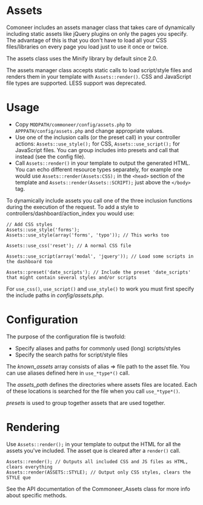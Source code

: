 # Assets

Comoneer includes an assets manager class that takes care of dynamically including static assets like jQuery plugins on only the pages you specify.
The advantage of this is that you don't have to load all your CSS files/libraries on every page you load just to use it once or twice.

The assets class uses the Minify library by default since 2.0.

The assets manager class accepts static calls to load script/style files and renders them in your template with `Assets::render()`. CSS and JavaScript file types are supported. LESS support was deprecated.


Usage
=====

* Copy `MODPATH/commoneer/config/assets.php` to `APPPATH/config/assets.php` and change appropriate values.
* Use one of the inclusion calls (or the preset call) in your controller actions:
    `Assets::use_style();` for CSS, `Assets::use_script();` for JavaScript files. You can group includes into presets and call that instead (see the config file).
* Call `Assets::render()` in your template to output the generated HTML.
You can echo different resource types separately, for example one would use `Assets::render(Assets:CSS);` in the `<head>`
section of the template and `Assets::render(Assets::SCRIPT);` just above the `</body>` tag.

To dynamically include assets you call one of the three inclusion functions during the execution of the request. To add a style to controllers/dashboard/action_index you would use:

    // Add CSS styles
    Assets::use_style('forms');
    Assets::use_style(array('forms', 'typo')); // This works too

    Assets::use_css('reset'); // A normal CSS file

    Assets::use_script(array('modal', 'jquery')); // Load some scripts in the dashboard too

	Assets::preset('date_scripts'); // Include the preset 'date_scripts' that might contain several styles and/or scripts

For `use_css()`, `use_script()` and `use_style()` to work you must first specify the include paths in *config/assets.php*.

Configuration
=============

The purpose of the configuration file is twofold:

* Specify aliases and paths for commonly used (long) scripts/styles
* Specify the search paths for script/style files

The *known_assets* array consists of alias => file path to the asset file. You can use aliases defined here in `use_*type*()` call.

The *assets_path* defines the directories where assets files are located. Each of these locations is searched for the file when you call `use_*type*()`.

*presets* is used to group together assets that are used together.

Rendering
=========

Use `Assets::render();` in your template to output the HTML for all the assets you've included.
The asset que is cleared after a `render()` call.

    Assets::render(); // Outputs all included CSS and JS files as HTML, clears everything
    Assets::render(ASSETS::STYLE); // Output only CSS styles, clears the STYLE que

See the API documentation of the Commoneer_Assets class for more info about specific methods.